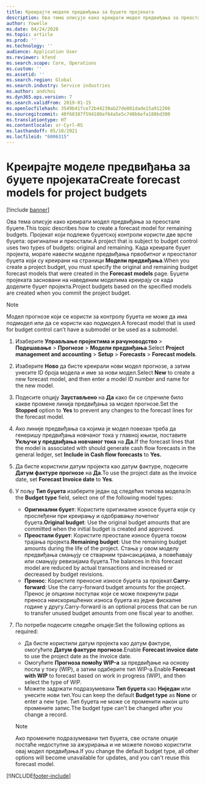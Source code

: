 ```yaml
---
title: Креирајте моделе предвиђања за буџете пројеката
description: Ова тема описује како креирати модел предвиђања за преостале буџете.
author: Yowelle
ms.date: 04/24/2020
ms.topic: article
ms.prod: ''
ms.technology: ''
audience: Application User
ms.reviewer: kfend
ms.search.scope: Core, Operations
ms.custom: ''
ms.assetid: ''
ms.search.region: Global
ms.search.industry: Service industries
ms.author: andchoi
ms.dyn365.ops.version: 7
ms.search.validFrom: 2019-01-15
ms.openlocfilehash: 3549b41fce72b44230ab27de081dade15a912266
ms.sourcegitcommit: 40f68387f594180af64a5e5c748b6efa188bd300
ms.translationtype: HT
ms.contentlocale: sr-Cyrl-RS
ms.lasthandoff: 05/10/2021
ms.locfileid: "6006315"
---
```

# <a name="create-forecast-models-for-project-budgets"></a><span data-ttu-id="f9aa5-103">Креирајте моделе предвиђања за буџете пројеката</span><span class="sxs-lookup"><span data-stu-id="f9aa5-103">Create forecast models for project budgets</span></span> 

[!include [banner](../includes/banner.md)]

<span data-ttu-id="f9aa5-104">Ова тема описује како креирати модел предвиђања за преостале буџете.</span><span class="sxs-lookup"><span data-stu-id="f9aa5-104">This topic describes how to create a forecast model for remaining budgets.</span></span> <span data-ttu-id="f9aa5-105">Пројекат који подлеже буџетској контроли користи две врсте буџета: оригинални и преостали.</span><span class="sxs-lookup"><span data-stu-id="f9aa5-105">A project that is subject to budget control uses two types of budgets: original and remaining.</span></span> <span data-ttu-id="f9aa5-106">Када креирате буџет пројекта, морате навести моделе предвиђања првобитног и преосталог буџета који су креирани на страници **Модели предвиђања**.</span><span class="sxs-lookup"><span data-stu-id="f9aa5-106">When you create a project budget, you must specify the original and remaining budget forecast models that were created in the **Forecast models** page.</span></span> <span data-ttu-id="f9aa5-107">Буџети пројеката засновани на наведеним моделима креирају се када доделите буџет пројекта.</span><span class="sxs-lookup"><span data-stu-id="f9aa5-107">Project budgets based on the specified models are created when you commit the project budget.</span></span>

> [!NOTE]
> <span data-ttu-id="f9aa5-108">Модел прогнозе који се користи за контролу буџета не може да има подмодел или да се користи као подмодел.</span><span class="sxs-lookup"><span data-stu-id="f9aa5-108">A forecast model that is used for budget control can’t have a submodel or be used as a submodel.</span></span>

1. <span data-ttu-id="f9aa5-109">Изаберите **Управљање пројектима и рачуноводство** > **Подешавање** > **Прогнозе**  > **Модели предвиђања**.</span><span class="sxs-lookup"><span data-stu-id="f9aa5-109">Select **Project management and accounting** > **Setup** > **Forecasts**  > **Forecast models**.</span></span>
2. <span data-ttu-id="f9aa5-110">Изаберите **Ново** да бисте креирали нови модел прогнозе, а затим унесите ID броја модела и име за нови модел.</span><span class="sxs-lookup"><span data-stu-id="f9aa5-110">Select **New** to create a new forecast model, and then enter a model ID number and name for the new model.</span></span> 
3. <span data-ttu-id="f9aa5-111">Подесите опцију **Заустављено** на **Да** како би се спречиле било какве промене линија предвиђања за модел прогнозе.</span><span class="sxs-lookup"><span data-stu-id="f9aa5-111">Set the **Stopped** option to **Yes** to prevent any changes to the forecast lines for the forecast model.</span></span> 
4. <span data-ttu-id="f9aa5-112">Ако линије предвиђања са којима је модел повезан треба да генеришу предвиђања новчаног тока у главној књизи, поставите **Укључи у предвиђања новчаног тока** на **Да.**</span><span class="sxs-lookup"><span data-stu-id="f9aa5-112">If the forecast lines that the model is associated with should generate cash flow forecasts in the general ledger, set **Include in Cash flow forecasts** to **Yes.**</span></span> 
5. <span data-ttu-id="f9aa5-113">Да бисте користили датум пројекта као датум фактуре, подесите **Датум фактуре прогнозе** на **Да**.</span><span class="sxs-lookup"><span data-stu-id="f9aa5-113">To use the project date as the invoice date, set **Forecast Invoice date** to **Yes**.</span></span> 
6. <span data-ttu-id="f9aa5-114">У пољу **Тип буџета** изаберите један од следећих типова модела:</span><span class="sxs-lookup"><span data-stu-id="f9aa5-114">In the **Budget type** field, select one of the following model types:</span></span>

   - <span data-ttu-id="f9aa5-115">**Оригинални буџет**: Користите оригиналне износе буџета који су прослеђени при креирању и одобравању почетног буџета.</span><span class="sxs-lookup"><span data-stu-id="f9aa5-115">**Original budget**: Use the original budget amounts that are committed when the initial budget is created and approved.</span></span>
   - <span data-ttu-id="f9aa5-116">**Преостали буџет**: Користите преостале износе буџета током трајања пројекта.</span><span class="sxs-lookup"><span data-stu-id="f9aa5-116">**Remaining budget**: Use the remaining budget amounts during the life of the project.</span></span> <span data-ttu-id="f9aa5-117">Стања у овом моделу предвиђања смањују се стварним трансакцијама, а повећавају или смањују ревизијама буџета.</span><span class="sxs-lookup"><span data-stu-id="f9aa5-117">The balances in this forecast model are reduced by actual transactions and increased or decreased by budget revisions.</span></span>
   - <span data-ttu-id="f9aa5-118">**Пренос**: Користите преносне износе буџета за пројекат.</span><span class="sxs-lookup"><span data-stu-id="f9aa5-118">**Carry-forward**: Use the carry-forward budget amounts for the project.</span></span> <span data-ttu-id="f9aa5-119">Пренос је опциони поступак који се може покренути ради преноса неискоришћених износа буџета из једне фискалне године у другу.</span><span class="sxs-lookup"><span data-stu-id="f9aa5-119">Carry-forward is an optional process that can be run to transfer unused budget amounts from one fiscal year to another.</span></span>

7. <span data-ttu-id="f9aa5-120">По потреби подесите следеће опције:</span><span class="sxs-lookup"><span data-stu-id="f9aa5-120">Set the following options as required:</span></span>

   - <span data-ttu-id="f9aa5-121">Да бисте користили датум пројекта као датум фактуре, омогућите **Датум фактуре прогнозе**.</span><span class="sxs-lookup"><span data-stu-id="f9aa5-121">Enable **Forecast invoice date** to use the project date as the invoice date.</span></span>
   - <span data-ttu-id="f9aa5-122">Омогућите **Прогноза помоћу WIP-а** за предвиђање на основу посла у току (WIP), а затим одаберите тип WIP-а.</span><span class="sxs-lookup"><span data-stu-id="f9aa5-122">Enable **Forecast with WIP** to forecast based on work in progress (WIP), and then select the type of WIP.</span></span> 
   - <span data-ttu-id="f9aa5-123">Можете задржати подразумевани **Тип буџета** као **Ниједан** или унесите нови тип.</span><span class="sxs-lookup"><span data-stu-id="f9aa5-123">You can keep the default **Budget type** as **None** or enter a new type.</span></span> <span data-ttu-id="f9aa5-124">Тип буџета не може се променити након што промените запис.</span><span class="sxs-lookup"><span data-stu-id="f9aa5-124">The budget type can't be changed after you change a record.</span></span>     
    > [!NOTE]
    > <span data-ttu-id="f9aa5-125">Ако промените подразумевани тип буџета, све остале опције постаће недоступне за ажурирања и не можете поново користити овај модел предвиђања.</span><span class="sxs-lookup"><span data-stu-id="f9aa5-125">If you change the default budget type, all other options will become unavailable for updates, and you can't reuse this forecast model.</span></span> 
   


 



[!INCLUDE[footer-include](../includes/footer-banner.md)]